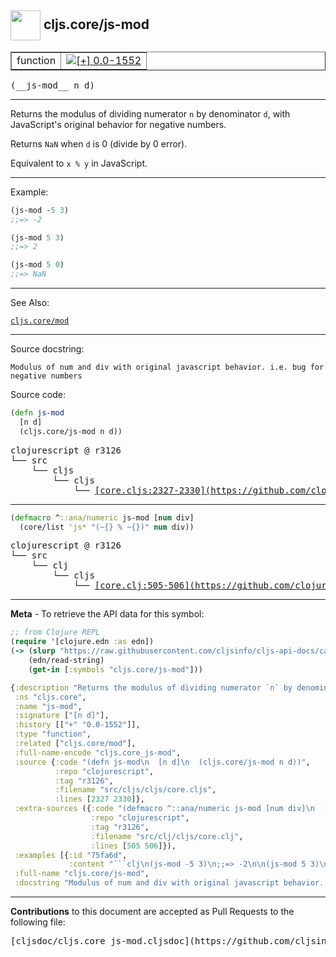 ## <img width="48px" valign="middle" src="http://i.imgur.com/Hi20huC.png"> cljs.core/js-mod

 <table border="1">
<tr>

<td>function</td>
<td><a href="https://github.com/cljsinfo/cljs-api-docs/tree/0.0-1552"><img valign="middle" alt="[+] 0.0-1552" src="https://img.shields.io/badge/+-0.0--1552-lightgrey.svg"></a> </td>
</tr>
</table>

 <samp>
(__js-mod__ n d)<br>
</samp>

---

Returns the modulus of dividing numerator `n` by denominator `d`, with JavaScript's
original behavior for negative numbers.

Returns `NaN` when `d` is 0 (divide by 0 error).

Equivalent to `x % y` in JavaScript.

---

Example:

```clj
(js-mod -5 3)
;;=> -2

(js-mod 5 3)
;;=> 2

(js-mod 5 0)
;;=> NaN
```

---

See Also:

[`cljs.core/mod`](cljs.core_mod.md)<br>

---

Source docstring:

```
Modulus of num and div with original javascript behavior. i.e. bug for negative numbers
```

Source code:

```clj
(defn js-mod
  [n d]
  (cljs.core/js-mod n d))
```

 <pre>
clojurescript @ r3126
└── src
    └── cljs
        └── cljs
            └── <ins>[core.cljs:2327-2330](https://github.com/clojure/clojurescript/blob/r3126/src/cljs/cljs/core.cljs#L2327-L2330)</ins>
</pre>


---

```clj
(defmacro ^::ana/numeric js-mod [num div]
  (core/list 'js* "(~{} % ~{})" num div))
```

 <pre>
clojurescript @ r3126
└── src
    └── clj
        └── cljs
            └── <ins>[core.clj:505-506](https://github.com/clojure/clojurescript/blob/r3126/src/clj/cljs/core.clj#L505-L506)</ins>
</pre>

---

__Meta__ - To retrieve the API data for this symbol:

```clj
;; from Clojure REPL
(require '[clojure.edn :as edn])
(-> (slurp "https://raw.githubusercontent.com/cljsinfo/cljs-api-docs/catalog/cljs-api.edn")
    (edn/read-string)
    (get-in [:symbols "cljs.core/js-mod"]))
```

```clj
{:description "Returns the modulus of dividing numerator `n` by denominator `d`, with JavaScript's\noriginal behavior for negative numbers.\n\nReturns `NaN` when `d` is 0 (divide by 0 error).\n\nEquivalent to `x % y` in JavaScript.",
 :ns "cljs.core",
 :name "js-mod",
 :signature ["[n d]"],
 :history [["+" "0.0-1552"]],
 :type "function",
 :related ["cljs.core/mod"],
 :full-name-encode "cljs.core_js-mod",
 :source {:code "(defn js-mod\n  [n d]\n  (cljs.core/js-mod n d))",
          :repo "clojurescript",
          :tag "r3126",
          :filename "src/cljs/cljs/core.cljs",
          :lines [2327 2330]},
 :extra-sources ({:code "(defmacro ^::ana/numeric js-mod [num div]\n  (core/list 'js* \"(~{} % ~{})\" num div))",
                  :repo "clojurescript",
                  :tag "r3126",
                  :filename "src/clj/cljs/core.clj",
                  :lines [505 506]}),
 :examples [{:id "75fa6d",
             :content "```clj\n(js-mod -5 3)\n;;=> -2\n\n(js-mod 5 3)\n;;=> 2\n\n(js-mod 5 0)\n;;=> NaN\n```"}],
 :full-name "cljs.core/js-mod",
 :docstring "Modulus of num and div with original javascript behavior. i.e. bug for negative numbers"}

```

---

__Contributions__ to this document are accepted as Pull Requests to the following file:

 <pre>
[cljsdoc/cljs.core_js-mod.cljsdoc](https://github.com/cljsinfo/cljs-api-docs/blob/master/cljsdoc/cljs.core_js-mod.cljsdoc)
</pre>

